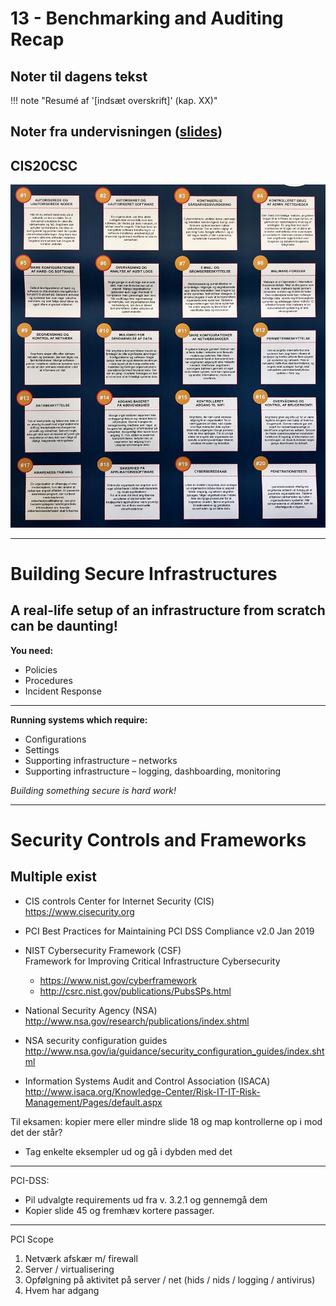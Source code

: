 # 13 - Benchmarking and Auditing Recap

## Noter til dagens tekst

!!! note "Resumé af '[indsæt overskrift]' (kap. XX)"


## Noter fra undervisningen ([slides](https://github.com/kramse/security-courses/blob/master/courses/system-and-software/system-security/13-benchmarking-auditing.pdf))


## CIS20CSC

![Billede: CIS20CSC](../assets/images/CIS20CSC.jpg)

---

# Building Secure Infrastructures
## A real-life setup of an infrastructure from scratch can be daunting!
**You need:**   

- Policies   
- Procedures   
- Incident Response   

---

**Running systems which require:**   

- Configurations   
- Settings   
- Supporting infrastructure – networks   
- Supporting infrastructure – logging, dashboarding, monitoring   

*Building something secure is hard work!*   

---

# Security Controls and Frameworks
## Multiple exist
- CIS controls Center for Internet Security (CIS) https://www.cisecurity.org   
- PCI Best Practices for Maintaining PCI DSS Compliance v2.0 Jan 2019   

- NIST Cybersecurity Framework (CSF)   
  Framework for Improving Critical Infrastructure Cybersecurity   
  - https://www.nist.gov/cyberframework   
  - http://csrc.nist.gov/publications/PubsSPs.html   
- National Security Agency (NSA) http://www.nsa.gov/research/publications/index.shtml   
- NSA security configuration guides http://www.nsa.gov/ia/guidance/security_configuration_guides/index.shtml   
- Information Systems Audit and Control Association (ISACA) http://www.isaca.org/Knowledge-Center/Risk-IT-IT-Risk-Management/Pages/default.aspx   

Til eksamen: kopier mere eller mindre slide 18 og map kontrollerne op i mod det der står?
- Tag enkelte eksempler ud og gå i dybden med det


---

PCI-DSS:
- Pil udvalgte requirements ud fra v. 3.2.1 og gennemgå dem
- Kopier slide 45 og fremhæv kortere passager.

---
PCI Scope
1. Netværk afskær m/ firewall
2. Server / virtualisering
3. Opfølgning på aktivitet på server / net (hids / nids / logging / antivirus)
4. Hvem har adgang 
